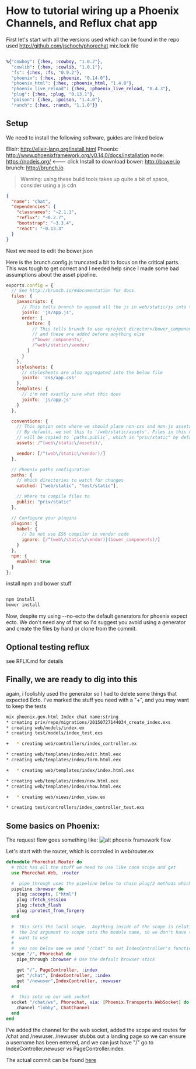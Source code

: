 # How to tutorial wiring up a Phoenix Channels, and Reflux chat app

First let's start with all the versions used which can be found in the repo used http://github.com/jschoch/phorechat mix.lock file

```elixir

%{"cowboy": {:hex, :cowboy, "1.0.2"},
  "cowlib": {:hex, :cowlib, "1.0.1"},
  "fs": {:hex, :fs, "0.9.2"},
  "phoenix": {:hex, :phoenix, "0.14.0"},
  "phoenix_html": {:hex, :phoenix_html, "1.4.0"},
  "phoenix_live_reload": {:hex, :phoenix_live_reload, "0.4.3"},
  "plug": {:hex, :plug, "0.13.1"},
  "poison": {:hex, :poison, "1.4.0"},
  "ranch": {:hex, :ranch, "1.1.0"}}

```

## Setup

We need to install the following software, guides are linked below

Elixir: http://elixir-lang.org/install.html
Phoenix: http://www.phoenixframework.org/v0.14.0/docs/installation
node: https://nodejs.org/ <--- click Install to download 
bower:  http://bower.io
brunch: http://brunch.io

> Warning: using these build tools takes up quite a bit of space, consider using a js cdn
```json
{
  "name": "chat",
  "dependencies": {
    "classnames": "~2.1.1",
    "reflux": "~0.2.7",
    "bootstrap": "~3.3.4",
    "react": "~0.13.3"
  }
}
```

Next we need to edit the bower.json


Here is the brunch.config.js truncated a bit to focus on the critical parts.  This was tough to get correct and I needed help since I made some bad assumptions about the asset pipeline.



```js
exports.config = {
  // See http://brunch.io/#documentation for docs.
  files: {
    javascripts: {
      // This tells brunch to append all the js in web/static/js into this file
      joinTo: 'js/app.js',
      order: {
        before: [
          // This tells brunch to use <project director>/bower_components
          // and these are added before anything else
          /^bower_components/,
          /^web\/static\/vendor/
        ]
      }
    },
    stylesheets: {
      // stylesheets are also aggregated into the below file
      joinTo: 'css/app.css'
    },
    templates: {
      // i'm not exactly sure what this does
      joinTo: 'js/app.js'
    }
  },

  conventions: {
    // This option sets where we should place non-css and non-js assets in.
    // By default, we set this to '/web/static/assets'. Files in this directory
    // will be copied to `paths.public`, which is "priv/static" by default.
    assets: /^(web\/static\/assets)/,

    vendor: [/^(web\/static\/vendor)/]
  },

  // Phoenix paths configuration
  paths: {
    // Which directories to watch for changes
    watched: ["web/static", "test/static"],

    // Where to compile files to
    public: "priv/static"
  },

  // Configure your plugins
  plugins: {
    babel: {
      // Do not use ES6 compiler in vendor code
      ignore: [/^(web\/static\/vendor)|(bower_components)/]
    }
  },
  npm: {
    enabled: true
  }
};
```


install npm and bower stuff

```sh

npm install
bower install

```

Now, despite my using --no-ecto the default generators for phoenix expect ecto.  We don't need any of that so I'd suggest you avoid using a generator and create the files by hand or clone from the commit.

## Optional testing reflux

see RFLX.md for details

##  Finally, we are ready to dig into this

again, i foolishly used the generator so I had to delete some things that expected Ecto.  I've marked the stuff you need with a "+", and you may want to keep the tests

```sh
mix phoenix.gen.html Index chat name:string
* creating priv/repo/migrations/20150727144034_create_index.exs
* creating web/models/index.ex
* creating test/models/index_test.exs

+   * creating web/controllers/index_controller.ex

* creating web/templates/index/edit.html.eex
* creating web/templates/index/form.html.eex

+   * creating web/templates/index/index.html.eex

* creating web/templates/index/new.html.eex
* creating web/templates/index/show.html.eex

+   * creating web/views/index_view.ex

* creating test/controllers/index_controller_test.exs

```


## Some basics on Phoenix:

The request flow goes something like: ![alt phoenix framework flow](http://brng.us/images/flow.png)

Let's start with the router, which is controled in web/router.ex

```elixir
defmodule Phorechat.Router do
  # this has all the stuff we need to use like conn scope and get
  use Phorechat.Web, :router

  #  pipe_through uses the pipeline below to chain plug/2 methods which get a conn map, and a params map
  pipeline :browser do
    plug :accepts, ["html"]
    plug :fetch_session
    plug :fetch_flash
    plug :protect_from_forgery
  end

  #  this sets the local scope.  Anything inside of the scope is relative to the first argument to scope, "/" in this case
  #  the 2nd argument to scope sets the module name, so we don't have to type Phorechat.PageController for every route we 
  #  want to use
  #
  #  you can below see we send "/chat" to out IndexController's function index/2 or by convention index(conn,params)
  scope "/", Phorechat do
    pipe_through :browser # Use the default browser stack

    get "/", PageController, :index
    get "/chat", IndexController, :index
    get "/newuser",IndexController, :newuser
  end

  #  this sets up our web socket
  socket "/chat/ws", Phorechat, via: [Phoenix.Transports.WebSocket] do
    channel "lobby", ChatChannel
  end
end
```

I've added the channel for the web socket, added the scope and routes for /chat and /newuser.  /newuser stubbs out a landing page so we can ensure a username has been entered, and we can just have "/" go to IndexController.newuser vs PageController.index

The actual commit can be found [here](https://github.com/jschoch/phorechat/commit/8fe127c745dd1ccfe664146d210f48c77d7e7b3e)
